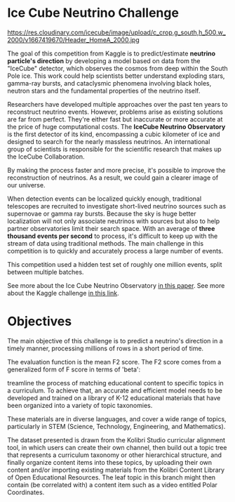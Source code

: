 # Ice Cube Neutrino Challenge

https://res.cloudinary.com/icecube/image/upload/c_crop,g_south,h_500,w_2000/v1667419670/Header_HomeA_2000.jpg

The goal of this competition from Kaggle is to predict/estimate **neutrino particle's direction** by developing a model based on data from the "IceCube" detector, which observes the cosmos from deep within the South Pole ice. This work could help scientists better understand exploding stars, gamma-ray bursts, and cataclysmic phenomena involving black holes, neutron stars and the fundamental properties of the neutrino itself.

Researchers have developed multiple approaches over the past ten years to reconstruct neutrino events. However, problems arise as existing solutions are far from perfect. They're either fast but inaccurate or more accurate at the price of huge computational costs. The **IceCube Neutrino Observatory** is the first detector of its kind, encompassing a cubic kilometer of ice and designed to search for the nearly massless neutrinos. An international group of scientists is responsible for the scientific research that makes up the IceCube Collaboration.

By making the process faster and more precise, it's possible to improve the reconstruction of neutrinos. As a result, we could gain a clearer image of our universe.

When detection events can be localized quickly enough, traditional telescopes are recruited to investigate short-lived neutrino sources such as supernovae or gamma ray bursts. Because the sky is huge better localization will not only associate neutrinos with sources but also to help partner observatories limit their search space. With an average of **three thousand events per second** to process, it's difficult to keep up with the stream of data using traditional methods. The main challenge in this competition is to quickly and accurately process a large number of events.

This competition used a hidden test set of roughly one million events, split between multiple batches.

See more about the Ice Cube Neutrino Observatory [in this paper](https://arxiv.org/abs/1612.05093). 
See more about the Kaggle challenge [in this link](https://arxiv.org/abs/1612.05093).

# Objectives

The main objective of this challenge is to predict a neutrino's direction in a timely manner, processing millions of rows in a short period of time. 

The evaluation function is the mean F2 score. The F2 score comes from a generalized form of F score in terms of 'beta':

treamline the process of matching educational content to specific topics in a curriculum. To achieve that, an accurate and efficient model needs to be developed and trained on a library of K-12 educational materials that have been organized into a variety of topic taxonomies.

These materials are in diverse languages, and cover a wide range of topics, particularly in STEM (Science, Technology, Engineering, and Mathematics).

The dataset presented is drawn from the Kolibri Studio curricular alignment tool, in which users can create their own channel, then build out a topic tree that represents a curriculum taxonomy or other hierarchical structure, and finally organize content items into these topics, by uploading their own content and/or importing existing materials from the Kolibri Content Library of Open Educational Resources. The leaf topic in this branch might then contain (be correlated with) a content item such as a video entitled Polar Coordinates.
